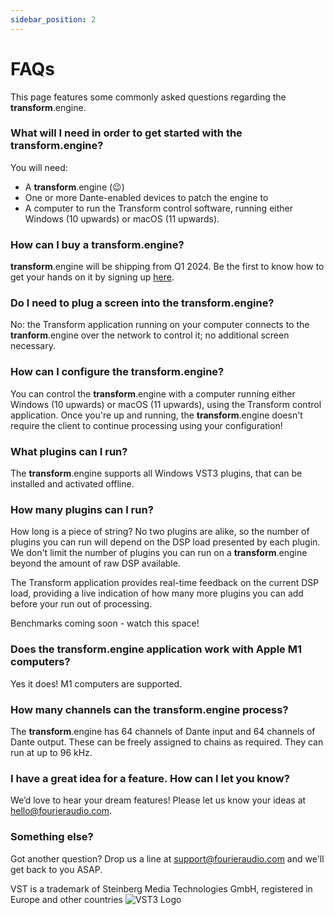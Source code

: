 ```yaml
---
sidebar_position: 2
---
```


# FAQs

This page features some commonly asked questions regarding the **transform**.engine.

### What will I need in order to get started with the **transform**.engine?

You will need:
* A **transform**.engine (:wink:)
* One or more Dante-enabled devices to patch the engine to
* A computer to run the Transform control software, running either Windows (10 upwards) or macOS (11 upwards).

### How can I buy a **transform**.engine?

**transform**.engine will be shipping from Q1 2024. Be the first to know how to get your hands on it by signing up [here](https://82a5cty9u25.typeform.com/to/BQ74GE2D).

### Do I need to plug a screen into the **transform**.engine?

No: the Transform application running on your computer connects to the **tranform**.engine over the network to control it; no additional screen necessary.

### How can I configure the **transform**.engine?

You can control the **transform**.engine with a computer running either Windows (10 upwards) or macOS (11 upwards), using the Transform control application. Once you're up and running, the **transform**.engine doesn't require the client to continue processing using your configuration!

### What plugins can I run?

The **transform**.engine supports all Windows VST3 plugins, that can be installed and activated offline.

### How many plugins can I run?

How long is a piece of string? No two plugins are alike, so the number of plugins you can run will depend on the DSP load presented by each plugin. We don't limit the number of plugins you can run on a **transform**.engine beyond the amount of raw DSP available.

The Transform application provides real-time feedback on the current DSP load, providing a live indication of how many more plugins you can add before your run out of processing.

Benchmarks coming soon - watch this space!

### Does the **transform**.engine  application work with Apple M1 computers?

Yes it does! M1 computers are supported.

### How many channels can the **transform**.engine process?

The **transform**.engine has 64 channels of Dante input and 64 channels of Dante output. These can be freely assigned to chains as required. They can run at up to 96 kHz.

### I have a great idea for a feature. How can I let you know?

We’d love to hear your dream features! Please let us know your ideas at [hello@fourieraudio.com](mailto:hello@fourieraudio.com).

### Something else?

Got another question? Drop us a line at [support@fourieraudio.com](mailto:support@fourieraudio.com) and we'll get back to you ASAP.


VST is a trademark of Steinberg Media Technologies GmbH, registered in Europe and other countries
![VST3 Logo](/img/vst.png)
